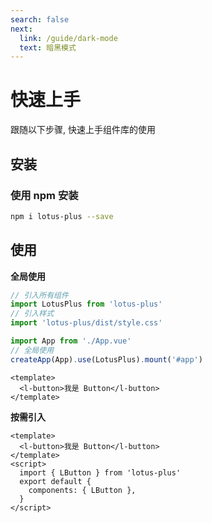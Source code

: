 ```yaml
---
search: false
next:
  link: /guide/dark-mode
  text: 暗黑模式
---
```

# 快速上手
跟随以下步骤, 快速上手组件库的使用

## 安装

### 使用 npm 安装
```bash
npm i lotus-plus --save
```

## 使用

**全局使用**
```ts
// 引入所有组件
import LotusPlus from 'lotus-plus'
// 引入样式
import 'lotus-plus/dist/style.css'

import App from './App.vue'
// 全局使用
createApp(App).use(LotusPlus).mount('#app')
```

```vue
<template>
  <l-button>我是 Button</l-button>
</template>
```

**按需引入**
```vue
<template>
  <l-button>我是 Button</l-button>
</template>
<script>
  import { LButton } from 'lotus-plus'
  export default {
    components: { LButton },
  }
</script>
```